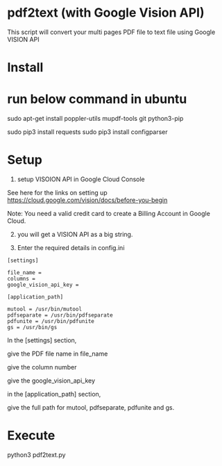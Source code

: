 # pdf2text (with Google Vision API)

This script will convert your multi pages PDF file to text file using Google VISION API


# Install


# run below command in ubuntu

sudo apt-get install poppler-utils mupdf-tools git python3-pip

sudo pip3 install requests
sudo pip3 install configparser


# Setup

1. setup VISOION API in Google Cloud Console

See here for the links on setting up 
https://cloud.google.com/vision/docs/before-you-begin

Note: You need a valid credit card to create a Billing Account in Google Cloud.

2. you will get a VISION API as a big string.

3. Enter the required details in config.ini

```
[settings]

file_name = 
columns = 
google_vision_api_key =

[application_path]

mutool = /usr/bin/mutool
pdfseparate = /usr/bin/pdfseparate
pdfunite = /usr/bin/pdfunite
gs = /usr/bin/gs
```

In the [settings] section,

give the PDF file name in file_name

give the column number

give the google_vision_api_key

in the [application_path] section, 

give the full path for mutool, pdfseparate, pdfunite and gs.


# Execute

python3 pdf2text.py







